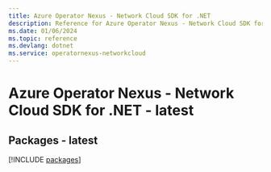 ```yaml
---
title: Azure Operator Nexus - Network Cloud SDK for .NET
description: Reference for Azure Operator Nexus - Network Cloud SDK for .NET
ms.date: 01/06/2024
ms.topic: reference
ms.devlang: dotnet
ms.service: operatornexus-networkcloud
---
```

# Azure Operator Nexus - Network Cloud SDK for .NET - latest
## Packages - latest
[!INCLUDE [packages](operator-nexus---network-cloud-index.md)]